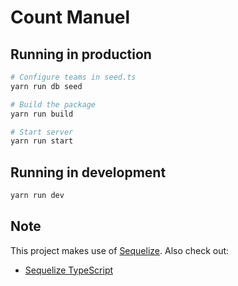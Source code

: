# Count Manuel

## Running in production

```bash
# Configure teams in seed.ts
yarn run db seed

# Build the package
yarn run build

# Start server
yarn run start
```

## Running in development

```bash
yarn run dev
```

## Note

This project makes use of [Sequelize](http://docs.sequelizejs.com/). Also check out:

- [Sequelize TypeScript](https://github.com/RobinBuschmann/sequelize-typescript)
